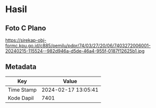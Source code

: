 # Hasil

## Foto C Plano

https://sirekap-obj-formc.kpu.go.id/c885/pemilu/pdpr/74/03/27/20/06/7403272006001-20240215-115524--982d946a-d5de-46a4-955f-0187f12625b1.jpg


## Metadata

| Key        | Value               |
| ---------- | ------------------- |
| Time Stamp | 2024-02-17 13:05:41 |
| Kode Dapil | 7401                |



